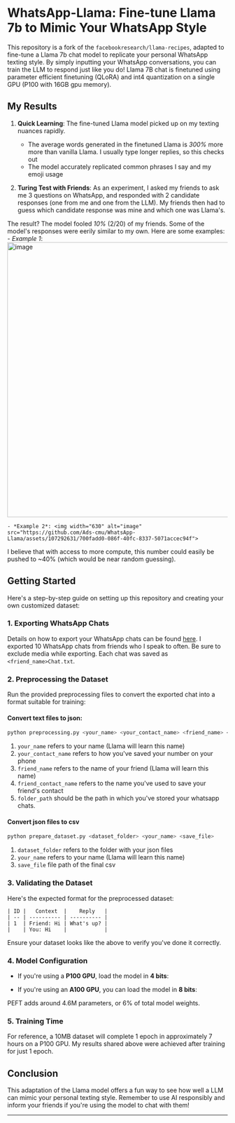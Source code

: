 # WhatsApp-Llama: Fine-tune Llama 7b to Mimic Your WhatsApp Style

This repository is a fork of the `facebookresearch/llama-recipes`, adapted to fine-tune a Llama 7b chat model to replicate your personal WhatsApp texting style. By simply inputting your WhatsApp conversations, you can train the LLM to respond just like you do! Llama 7B chat is finetuned using parameter efficient finetuning (QLoRA) and int4 quantization on a single GPU (P100 with 16GB gpu memory).

## My Results

1. **Quick Learning**: The fine-tuned Llama model picked up on my texting nuances rapidly.
   - The average words generated in the finetuned Llama is *300%* more more than vanilla Llama. I usually type longer replies, so this checks out
   - The model accurately replicated common phrases I say and my emoji usage
  
2. **Turing Test with Friends**: As an experiment, I asked my friends to ask me 3 questions on WhatsApp, and responded with 2 candidate responses (one from me and one from the LLM). My friends then had to guess which candidate response was mine and which one was Llama's.

The result? The model fooled *10%* (2/20) of my friends. Some of the model's responses were eerily similar to my own. Here are some examples:
    - *Example 1*: <img width="628" alt="image" src="https://github.com/Ads-cmu/WhatsApp-Llama/assets/107292631/65361711-79eb-4cf1-862d-fae93a6b674a">

    - *Example 2*: <img width="630" alt="image" src="https://github.com/Ads-cmu/WhatsApp-Llama/assets/107292631/700fadd0-086f-40fc-8337-5071accec94f">
  
   I believe that with access to more compute, this number could easily be pushed to ~40% (which would be near random guessing).  

## Getting Started

Here's a step-by-step guide on setting up this repository and creating your own customized dataset:

### 1. Exporting WhatsApp Chats
Details on how to export your WhatsApp chats can be found [here](https://faq.whatsapp.com/1180414079177245/?cms_platform=android). I exported 10 WhatsApp chats from friends who I speak to often. Be sure to exclude media while exporting. Each chat was saved as `<friend_name>Chat.txt`.

### 2. Preprocessing the Dataset
Run the provided preprocessing files to convert the exported chat into a format suitable for training:

#### Convert text files to json:
```bash
python preprocessing.py <your_name> <your_contact_name> <friend_name> <friend_contact_name> <folder_path>
```
1. `your_name` refers to your name (Llama will learn this name)
2. `your_contact_name` refers to how you've saved your number on your phone
3. `friend_name` refers to the name of your friend (Llama will learn this name)
4. `friend_contact_name` refers to the name you've used to save your friend's contact
5. `folder_path` should be the path in which you've stored your whatsapp chats.

#### Convert json files to csv
```bash
python prepare_dataset.py <dataset_folder> <your_name> <save_file>
```
1. `dataset_folder` refers to the folder with your json files
2. `your_name` refers to your name (Llama will learn this name)
3. `save_file` file path of the final csv

### 3. Validating the Dataset
Here's the expected format for the preprocessed dataset:

```
| ID |   Context  |    Reply   |
| -- | ---------- | ---------- |
| 1  | Friend: Hi | What's up? |
|    | You: Hi    |            |

```

Ensure your dataset looks like the above to verify you've done it correctly.

### 4. Model Configuration
- If you're using a **P100 GPU**, load the model in **4 bits**:

- If you're using an **A100 GPU**, you can load the model in **8 bits**:

PEFT adds around 4.6M parameters, or 6% of total model weights. 

### 5. Training Time
For reference, a 10MB dataset will complete 1 epoch in approximately 7 hours on a P100 GPU. My results shared above were achieved after training for just 1 epoch.

## Conclusion

This adaptation of the Llama model offers a fun way to see how well a LLM can mimic your personal texting style. Remember to use AI responsibly and inform your friends if you're using the model to chat with them!

---



